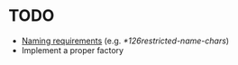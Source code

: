 # TODO

  * [Naming requirements](#naming_requirements) (e.g. _*126restricted-name-chars_)
  * Implement a proper factory

[naming_requirements]: https://tools.ietf.org/html/rfc6838#section-4.2
